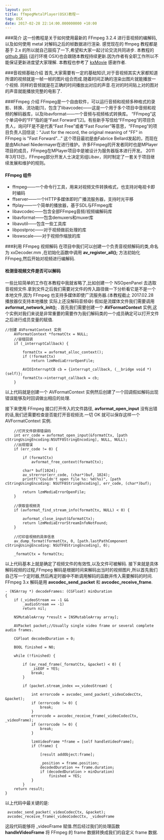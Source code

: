 ```yaml
---
layout: post
title: ffmpegMetalPlayer(OSX)教程一
tag: OSX
date: 2017-02-28 22:14:00.000000000 +10:00
---
```


###简介
这一份教程是关于如何使用最新的 FFmpeg 3.2.4 进行音视频的编解码,以及如何使用 metal 对解码之后的帧数据进行渲染. 感觉现在的 ffmpeg 教程都是基于 2.x 的所以就自己鼓捣了一下,希望和大家一起讨论交流共同进步. 本教程的 [github 源码](https://github.com/xcoderliu/FFmpegMetalPlayer) (运行环境 OSX)也会跟随本教程持续更新.因为作者有全职工作所以不能保证更新进度望大家理解. 本教程也参考了 [kxMovie](https://github.com/kolyvan/kxmovie) 感谢作者.

###音视频基础介绍
首先,大家需要有一定的基础知识,对于音视频其实大家都知道所谓的视频就是一帧一帧的图片组合而成.随着时间正确的渲染出图片就能播放一个视频. 同样的音频就是在正确的时间播放出对应的声音.在对的时间贴上对的图对的声音就能播放完整的电影了.

###FFmpeg 介绍
FFmpeg是一个自由软件，可以运行音频和视频多种格式的录影、转换、流功能[1]，包含了libavcodec——这是一个用于多个项目中音频和视频的解码器库，以及libavformat——一个音频与视频格式转换库。
“FFmpeg”这个单词中的“FF”指的是“Fast Forward”[2]。有些新手写信给“FFmpeg”的项目负责人，询问FF是不是代表“Fast Free”或者“Fast Fourier”等意思，“FFmpeg”的项目负责人回信说：“Just for the record, the original meaning of "FF" in FFmpeg is "Fast Forward"...”
这个项目最初是由Fabrice Bellard发起的，而现在是由Michael Niedermayer在进行维护。许多FFmpeg的开发者同时也是MPlayer项目的成员，FFmpeg在MPlayer项目中是被设计为服务器版本进行开发。
2011年3月13日，FFmpeg部分开发人士决定另组Libav，同时制定了一套关于项目继续发展和维护的规则。

#### FFmpeg 组件
- ffmpeg——一个命令行工具，用来对视频文件转换格式，也支持对电视卡即时编码
- ffserver——一个HTTP多媒体即时广播流服务器，支持时光平移
- ffplay——一个简单的播放器，基于SDL与FFmpeg库
- libavcodec——包含全部FFmpeg音频/视频编解码库
- libavformat——包含demuxers和muxer库
- libavutil——包含一些工具库
- libpostproc——对于视频做前处理的库
- libswscale——对于视频作缩放的库

###利用 FFmpeg 视频解码
在项目中我们可以创建一个负责音视频解码的类,命名为 xxDecoder.mm ,在初始化函数中调用 **av_register_all();** 方法初始化 FFmpeg,然后开始对视频进行编解码.

#### 检测音视频文件是否可以解码
一些比较简单的工作在本教程中我就省略了,比如创建一个 NSOpenPanel 去选取音视频文件.拿到文件之后我们需要对文件的传入路径做一下分析看它是不是一个本地文件,因为 FFmpeg 也支持多媒体即使广流服务器.(本教程截止 2017.02.28 播放器仅支持本地播放 实际上还没解码音频😅) 假如是流媒体文件我们需要调用 **avformat_network_init();** .
首先我们需要创建一个 **AVFormatContext** 实例,这个实例对我们来说是非常重要的需要作为我们解码类的一个成员确定可以打开文件之后进行成员变量的赋值.

```
//创建 AVFormatContext 实例
    AVFormatContext *formatCtx = NULL;
    //容错回调
    if (_interruptCallback) {
        
        formatCtx = avformat_alloc_context();
        if (!formatCtx)
            return lzmMediaErrorOpenFile;
        
        AVIOInterruptCB cb = {interrupt_callback, (__bridge void *)(self)};
        formatCtx->interrupt_callback = cb;
    }
```
以上代码就是创建一个 AVFormatContext 实例然后创建了一个回调假如解码出现错误能够及时回调做出相应的处理.

接下来使用 FFmpeg 接口打开传入的文件路径, **avformat_open_input** 没有出错的话,我们还需要检查是否能打开音视频流.一切 OK 就可以保存这样一个 AVFormatContext 实例.

```
    //打开文件获得错误码
    int err_code = avformat_open_input(&formatCtx, [path cStringUsingEncoding:NSUTF8StringEncoding], NULL, NULL);
    //出现错误
    if (err_code != 0) {
        
        if (formatCtx)
            avformat_free_context(formatCtx);
        
        char* buf[1024];
        av_strerror(err_code, (char*)buf, 1024);
        printf("Couldn't open file %s: %d(%s)", [path cStringUsingEncoding: NSUTF8StringEncoding], err_code, (char*)buf);
        
        return lzmMediaErrorOpenFile;
    }
    
	//获取音视频流
    if (avformat_find_stream_info(formatCtx, NULL) < 0) {
        
        avformat_close_input(&formatCtx);
        return lzmMediaErrorStreamInfoNotFound;
    }
    
    //打印音视频的具体信息
    av_dump_format(formatCtx, 0, [path.lastPathComponent cStringUsingEncoding: NSUTF8StringEncoding], 0);
    
    _formatCtx = formatCtx;
```

以上代码基本上就是确定了视频文件的有效性,以及文件可被解码.
接下来就是具体解码视频的过程,FFmpeg 解码是根据时间来解码出当时的视频图片,所以首先我们自己写一个定时器,然后再定时器中不断调用解码的函数并传入需要解码的时间.
FFmpeg 3.x 解码是用 **avcodec_send_packet** 和 **avcodec_receive_frame**.

```
- (NSArray *) decodeFrames: (CGFloat) minDuration
{
    if (_videoStream == -1 &&
        _audioStream == -1)
        return nil;
    
    NSMutableArray *result = [NSMutableArray array];
    
    AVPacket packet;//Usually single video frame or several complete audio frames.
    
    CGFloat decodedDuration = 0;
    
    BOOL finished = NO;
    
    while (!finished) {
        
        if (av_read_frame(_formatCtx, &packet) < 0) {
            _isEOF = YES;
            break;
        }
        
        if (packet.stream_index ==_videoStream) {
            
            int errorcode = avcodec_send_packet(_videoCodecCtx, &packet);
            if (errorcode != 0) {
                break;
            }
            errorcode = avcodec_receive_frame(_videoCodecCtx, _videoFrame);
            if (errorcode != 0) {
                break;
            }
            
            lzmVideoFrame *frame = [self handleVideoFrame];
            if (frame) {
                
                [result addObject:frame];
                
                _position = frame.position;
                decodedDuration += frame.duration;
                if (decodedDuration > minDuration)
                    finished = YES;
            }  
        }     
    return result;
}
``` 

以上代码中最关键的是:

```
 avcodec_send_packet(_videoCodecCtx, &packet);
 avcodec_receive_frame(_videoCodecCtx, _videoFrame
```

这段代码能够将 _videoFrame 赋值.然后经过我们的处理函数 **handleVideoFrame** 将 FFmpeg 的 frame 数据转换成我们的自定义 frame 数据.


